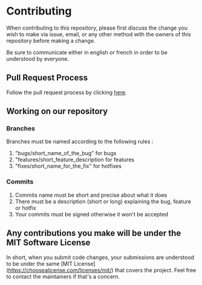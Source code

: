 # Contributing

When contributing to this repository, please first discuss the change you wish to make via issue,
email, or any other method with the owners of this repository before making a change.

Be sure to communicate either in english or french in order to be understood by everyone.


## Pull Request Process

Follow the pull request process by clicking [here](PULL_REQUEST.md).


## Working on our repository

### Branches

Branches must be named according to the following rules :

1. "bugs/short_name_of_the_bug" for bugs
2. "features/short_feature_description for features
3. "fixes/short_name_for_the_fix" for hotfixes

### Commits

1. Commits name must be short and precise about what it does
2. There must be a description (short or long) explaining the bug, feature or hotfix
3. Your commits must be signed otherwise it won't be accepted


## Any contributions you make will be under the MIT Software License

In short, when you submit code changes, your submissions are understood to be under the same [MIT License] (https://choosealicense.com/licenses/mit/) that covers the project.
Feel free to contact the maintainers if that's a concern.